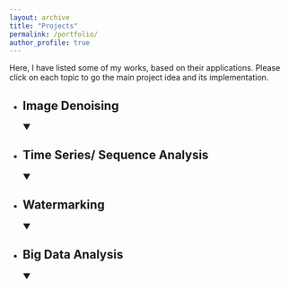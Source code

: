 ```yaml
---
layout: archive
title: "Projects"
permalink: /portfolio/
author_profile: true
---
```

<link rel="stylesheet" href="{{ site.baseurl }}/assets/css/mylib.css">
Here, I have listed some of my works, based on their applications. Please click on each topic to go the main project idea and its implementation. 


<!-- Image Denoising -->
<ul>
    <li onclick="toggleVisibility('image-denoising')"><h2>Image Denoising</h2> &#9660;
        <ul id="image-denoising" style="display: none;">
            <!-- NOI -->
            <li>
                <p><strong>Image Multiplicative Noise Removal Using Statistical Modeling In The Shearlet Domain. (M.Sc. Thesis)</strong></p>
                <button id="NOI" onclick="toggleVisibility('NOI-content'); event.stopPropagation();" class="custom-button">Main idea</button>
                <button id="NOI-Code" onclick="toggleVisibility('NOI-Code-content'); event.stopPropagation();" class="custom-button">Code</button>
                <div id="NOI-content" style="display: none;" class="content">
                    <p> Noise, and distortions, especially multiplicative noise, cause granular effects on images. The pivotal point of this work is to remove such effects by transferring the image to the shearlet domain, and statistically model the coefficients to obtain an efficient estimator. For more details please check my <a href="/publications">publications</a>. <span class="code-style">Matlab</span></p>
                </div>
                <div id="NOI-Code-content" style="display: none;" class="content">
                    <p> For implementations please check my <a href="/publications">publications.</a></p>
                </div>
            </li>
        </ul>
    </li>
</ul>

<!-- Time Series/ Sequence Analysis -->
<ul>
    <li onclick="toggleVisibility('time-series')"><h2>Time Series/ Sequence Analysis</h2> &#9660;
        <ul id="time-series" style="display: none;">
            <!-- FwFw -->
            <li>
                <p><strong>Forward Forward algorithm on speaker identification.</strong></p>
                <button id="FwFw" onclick="toggleVisibility('FwFw-content'); event.stopPropagation();" class="custom-button">Main idea</button>
                <a href="https://github.com/Aarian/Forward_Forward_TimeSeries" target="_blank" class="custom-button">Code</a>
                <div id="FwFw-content" style="display: none;" class="content">
                    <p> Here I have implemented the <a href="https://arxiv.org/abs/2212.13345">forward-forward algorithm</a> for the time series (speech) data, for my conversational AI course. The <span class="code-style">.ipynb</span> file is self contained and has all the detailed information. I also used <a href="https://github.com/mpezeshki/pytorch_forward_forward">this implementation</a> for digit classification and was extended to time series data. <span class="code-style">Python, Pytorch</span></p>
                </div>
            </li>
            <!-- ASR -->
            <li>
                <p><strong>Automatic Speech Recognition(ASR) using hybryd attention + CTC model.</strong></p>
                <button id="ASR" onclick="toggleVisibility('ASR-content'); event.stopPropagation();" class="custom-button">Main idea</button>
                <a href="https://github.com/Aarian/ASR_CTC" target="_blank" class="custom-button">Code</a>
                <div id="ASR-content" style="display: none;" class="content">
                    <p> Using CRDNN model and CTC loss for ASR task. <span class="code-style">Python, speechbrain</span></p>
                </div>
            </li>
            <!-- GLM -->
            <li>
                <p><strong>Generative Language Model</strong></p>
                <button id="GLM" onclick="toggleVisibility('GLM-content'); event.stopPropagation();" class="custom-button">Main idea</button>
                <a href="https://github.com/Aarian/GenerativeLM" target="_blank" class="custom-button">Code</a>
                <div id="GLM-content" style="display: none;" class="content">
                    <p> Here a transformer-based model is used to learn the distribution of text data and finally generate related data, as samples. <span class="code-style">Python, speechbrain</span></p>
                </div>
            </li>
            <!-- MTR -->
            <li>
                <p><strong>Machine Translation</strong></p>
                <button id="MTR" onclick="toggleVisibility('MTR-content'); event.stopPropagation();" class="custom-button">Main idea</button>
                <a href="https://github.com/Aarian/Seq2Seq_MachineTranslation" target="_blank" class="custom-button">Code</a>
                <div id="MTR-content" style="display: none;" class="content">
                    <p> Machine traslation task is implemented using a seq2seq model and a GRU based Encoder/ Decoder Attentive model. <span class="code-style">Python, speechbrain</span></p>
                </div>
            </li>
            <!-- STA -->
            <li>
                <p><strong>Air pollution prediction based on statistical models, random processes (GARCH / ARIMA(X) / SARIMA / ETS)</strong></p>
                <button id="STA" onclick="toggleVisibility('STA-content'); event.stopPropagation();" class="custom-button">Main idea</button>
                <button id="STA-Code" onclick="toggleVisibility('STA-Code-content'); event.stopPropagation();" class="custom-button">Code</button>
                <div id="STA-content" style="display: none;" class="content">
                    <p> Most of the time series are non-stationary, making it hard to follow and predict their future values. In this work, random processes mentioned above were used to learn some patterns like trends, seasonality, volatility clustering, etc. Having this gives us the flexibility to tackle with small amount of data and easier prediction on time series. <span class="code-style">Python, Stats.model.</span></p>
                </div>
                <div id="STA-Code-content" style="display: none;" class="content">
                    <p> This is a private project for AUT and the code is not shareable.</p>
                </div>
            </li>
        </ul>
    </li>
</ul>

<!-- Watermarking -->
<ul>
    <li onclick="toggleVisibility('watermarking')"><h2>Watermarking</h2> &#9660;
        <ul id="watermarking" style="display: none;">
            <!-- WTR -->
            <li>
                <p><strong>Statistical Analysis of Contourlet Coefficients of Watermarked Images.</strong></p>
                <button id="WTR" onclick="toggleVisibility('WTR-content'); event.stopPropagation();" class="custom-button">Main idea</button>
                <a href="https://github.com/Aarian/Watermark_Detector" target="_blank" class="custom-button">Code</a>
                <div id="WTR-content" style="display: none;" class="content">
                    <p> Designing an efficient statistical detector to classify the watermarked coefficients from the clear one. The Generalized Gaussian as a prior for contourlet coefficient is employed, and ROC curve is used to evaluate the designed statistical detector. <span class="code-style">Matlab</span></p>
                </div>
            </li>
            <!-- RND -->
            <li>
                <p><strong>Injecting a text message into a 12 channels electrocardiogram signal based on pseudo-random permutation. (B.Sc. Project)</strong></p>
                <button id="RND" onclick="toggleVisibility('RND-content'); event.stopPropagation();" class="custom-button">Main idea</button>
                <a href="https://github.com/Aarian/ECG-Watermarking" target="_blank" class="custom-button">Code</a>
                <div id="RND-content" style="display: none;" class="content">
                    <p> The key point relies on erratically, by a pseudo-random permutation algorithm, change the channels order, without information loss. <span class="code-style">Matlab</span></p>
                </div>
            </li>
        </ul>
    </li>
</ul>

<!-- Big Data -->
<ul>
    <li onclick="toggleVisibility('big-data')"><h2>Big Data Analysis</h2> &#9660;
        <ul id="big-data" style="display: none;">
            <!-- BDA-CUR -->
            <li>
                <p><strong>High dimentional KNN algorithm with CUR matrix approximation </strong></p>
                <button id="BDA" onclick="toggleVisibility('BDA-content'); event.stopPropagation();" class="custom-button">Main idea</button>
                <a href="https://github.com/Aarian/KNN_CUR" target="_blank" class="custom-button">Code</a>
                <div id="BDA-content" style="display: none;" class="content">
                    <p> Implementation of KNN algorithm based on a dimension reduction algorithm (CUR decomposition as low rank approximation of SVD). <span class="code-style">Python, Matlab</span></p>
                </div>
            </li>
            <!-- BDA-LSH -->
            <li>
                <p><strong>High dimentional KNN algorithm with Locality Sensitive Hashing(LSH) </strong></p>
                <button id="BDA-LSH" onclick="toggleVisibility('BDA-LSH-content'); event.stopPropagation();" class="custom-button">Main idea</button>
                <a href="https://github.com/Aarian/KNN_LSH.git" target="_blank" class="custom-button">Code</a>
                <div id="BDA-LSH-content" style="display: none;" class="content">
                    <p> Implementation of KNN algorithm based on Locality Sensitive Hashing(LSH). <span class="code-style">Python</span></p>
                </div>
            </li>
        </ul>
    </li>
</ul>